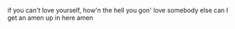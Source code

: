 if you can't love yourself, how'n the hell you gon' love somebody else can I get an amen up in here amen
